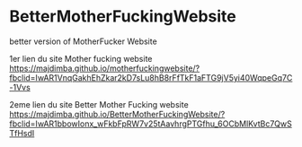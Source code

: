 # BetterMotherFuckingWebsite
better version of MotherFucker Website

1er lien du site Mother fucking website
https://majdimba.github.io/motherfuckingwebsite/?fbclid=IwAR1VnqGakhEhZkar2kD7sLu8hB8rFfTkF1aFTG9jV5yi40WqpeGq7C-1Vvs

2eme lien du site Better Mother Fucking website
https://majdimba.github.io/BetterMotherFuckingWebsite/?fbclid=IwAR1bbowIonx_wFkbFpRW7v25tAavhrgPTGfhu_6OCbMlKvtBc7QwSTfHsdI
